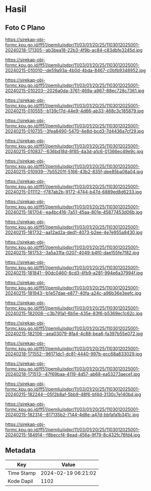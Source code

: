 # Hasil

## Foto C Plano

https://sirekap-obj-formc.kpu.go.id/ff51/pemilu/pdpr/11/03/01/20/25/1103012025001-20240218-171305--ab3bea18-22b3-4f9b-ac84-c83dbfe3245d.jpg

https://sirekap-obj-formc.kpu.go.id/ff51/pemilu/pdpr/11/03/01/20/25/1103012025001-20240215-010010--de59a93a-4b0d-4bda-8467-c0bfb9348952.jpg

https://sirekap-obj-formc.kpu.go.id/ff51/pemilu/pdpr/11/03/01/20/25/1103012025001-20240215-010203--2026a0da-3761-469a-a967-88ec728c7361.jpg

https://sirekap-obj-formc.kpu.go.id/ff51/pemilu/pdpr/11/03/01/20/25/1103012025001-20240215-010555--b139c17d-44e9-4d66-ab33-468c3c185879.jpg

https://sirekap-obj-formc.kpu.go.id/ff51/pemilu/pdpr/11/03/01/20/25/1103012025001-20240215-010735--3fea8490-5470-4e8d-bcd3-7d4436a7cf29.jpg

https://sirekap-obj-formc.kpu.go.id/ff51/pemilu/pdpr/11/03/01/20/25/1103012025001-20240215-010837--636bd18d-8f85-4a3d-a1c6-01366ec49e9c.jpg

https://sirekap-obj-formc.kpu.go.id/ff51/pemilu/pdpr/11/03/01/20/25/1103012025001-20240215-010939--7b55201f-5166-43b2-835f-dee85ba08a04.jpg

https://sirekap-obj-formc.kpu.go.id/ff51/pemilu/pdpr/11/03/01/20/25/1103012025001-20240215-011112--f787ab2b-9172-4744-b47d-6889ed8d6233.jpg

https://sirekap-obj-formc.kpu.go.id/ff51/pemilu/pdpr/11/03/01/20/25/1103012025001-20240215-181704--ea4bc416-7a51-45aa-801e-45877453d06b.jpg

https://sirekap-obj-formc.kpu.go.id/ff51/pemilu/pdpr/11/03/01/20/25/1103012025001-20240215-181732--aa12ad2a-ded1-4073-b2ee-4e7e955a8430.jpg

https://sirekap-obj-formc.kpu.go.id/ff51/pemilu/pdpr/11/03/01/20/25/1103012025001-20240215-181753--3a5a31fa-0207-4049-b4f0-dae155fe7f82.jpg

https://sirekap-obj-formc.kpu.go.id/ff51/pemilu/pdpr/11/03/01/20/25/1103012025001-20240215-181841--90dc0460-8cd3-4fb9-a281-994e6a37994f.jpg

https://sirekap-obj-formc.kpu.go.id/ff51/pemilu/pdpr/11/03/01/20/25/1103012025001-20240215-181943--b1e57dae-e877-40fa-a24c-a96b36e3eefc.jpg

https://sirekap-obj-formc.kpu.go.id/ff51/pemilu/pdpr/11/03/01/20/25/1103012025001-20240215-182008--c3b791a1-6b5e-435e-83f6-b5369ec1c62c.jpg

https://sirekap-obj-formc.kpu.go.id/ff51/pemilu/pdpr/11/03/01/20/25/1103012025001-20240215-182106--aea03079-8fa4-4c88-bea6-fa397b55e072.jpg

https://sirekap-obj-formc.kpu.go.id/ff51/pemilu/pdpr/11/03/01/20/25/1103012025001-20240218-171552--96171dc1-dc81-4440-997b-ecc68a833029.jpg

https://sirekap-obj-formc.kpu.go.id/ff51/pemilu/pdpr/11/03/01/20/25/1103012025001-20240218-171513--47f69baa-4119-4d57-ab68-ea53273aece1.jpg

https://sirekap-obj-formc.kpu.go.id/ff51/pemilu/pdpr/11/03/01/20/25/1103012025001-20240215-182244--05f2b8af-5bb9-48f6-bf4d-3130c7e140bd.jpg

https://sirekap-obj-formc.kpu.go.id/ff51/pemilu/pdpr/11/03/01/20/25/1103012025001-20240215-182314--817135b2-7144-4d8e-a47d-bbfafa1b341c.jpg

https://sirekap-obj-formc.kpu.go.id/ff51/pemilu/pdpr/11/03/01/20/25/1103012025001-20240215-184914--f8beccf4-8ead-456a-9f79-8c432fc76fd4.jpg


## Metadata

| Key        | Value               |
| ---------- | ------------------- |
| Time Stamp | 2024-02-19 06:21:02 |
| Kode Dapil | 1102                |



